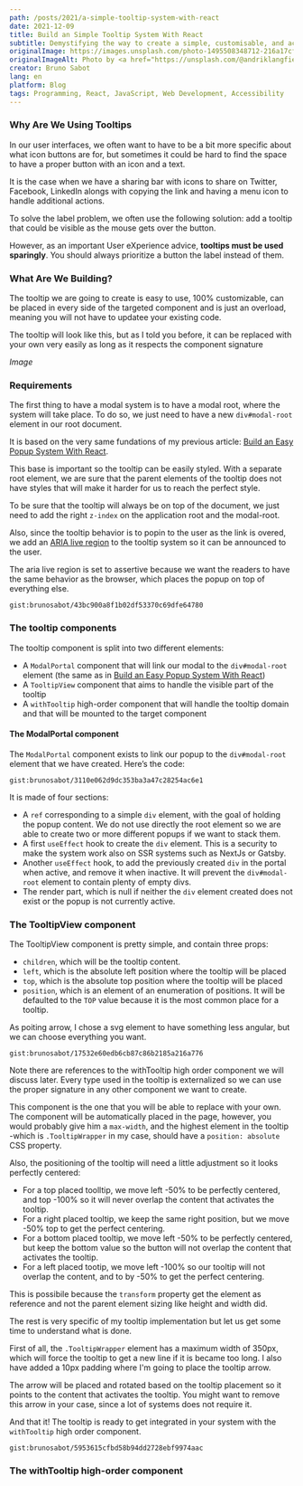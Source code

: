 ```yaml
---
path: /posts/2021/a-simple-tooltip-system-with-react
date: 2021-12-09
title: Build an Simple Tooltip System With React
subtitle: Demystifying the way to create a simple, customisable, and accessible popup system with React
originalImage: https://images.unsplash.com/photo-1495508348712-216a17cfbbc4
originalImageAlt: Photo by <a href="https://unsplash.com/@andriklangfield">Andrik Langfield</a> on <a href="https://unsplash.com">Unsplash</a>.
creator: Bruno Sabot
lang: en
platform: Blog
tags: Programming, React, JavaScript, Web Development, Accessibility
---
```


### Why Are We Using Tooltips

In our user interfaces, we often want to have to be a bit more specific about what icon buttons are for, but sometimes it could be hard to find the space to have a proper button with an icon and a text.

It is the case when we have a sharing bar with icons to share on Twitter, Facebook, LinkedIn alongs with copying the link and having a menu icon to handle additional actions.

To solve the label problem, we often use the following solution: add a tooltip that could be visible as the mouse gets over the button.

However, as an important User eXperience advice, **tooltips must be used sparingly**. You should always prioritize a button the label instead of them.

### What Are We Building?

The tooltip we are going to create is easy to use, 100% customizable, can be placed in every side of the targeted component and is just an overload, meaning you will not have to updatee your existing code.

The tooltip will look like this, but as I told you before, it can be replaced with your own very easily as long as it respects the component signature

_Image_

### Requirements

The first thing to have a modal system is to have a modal root, where the system will take place. To do so, we just need to have a new `div#modal-root` element in our root document.

It is based on the very same fundations of my previous article: [Build an Easy Popup System With React](https://brunosabot.dev/posts/2021/build-an-easy-popup-system-with-react).

This base is important so the tooltip can be easily styled. With a separate root element, we are sure that the parent elements of the tooltip does not have styles that will make it harder for us to reach the perfect style.

To be sure that the tooltip will always be on top of the document, we just need to add the right `z-index` on the application root and the modal-root.

Also, since the tooltip behavior is to popin to the user as the link is overed, we add an [ARIA live region](https://developer.mozilla.org/en-US/docs/Web/Accessibility/ARIA/ARIA_Live_Regions) to the tooltip system so it can be announced to the user.

The aria live region is set to assertive because we want the readers to have the same behavior as the browser, which places the popup on top of everything else.

`gist:brunosabot/43bc900a8f1b02df53370c69dfe64780`

### The tooltip components

The tooltip component is split into two different elements:

- A `ModalPortal` component that will link our modal to the `div#modal-root` element (the same as in [Build an Easy Popup System With React](https://brunosabot.dev/posts/2021/build-an-easy-popup-system-with-react))
- A `TooltipView` component that aims to handle the visible part of the tooltip
- A `withTooltip` high-order component that will handle the tooltip domain and that will be mounted to the target component

#### The ModalPortal component

The `ModalPortal` component exists to link our popup to the `div#modal-root` element that we have created. Here’s the code:

`gist:brunosabot/3110e062d9dc353ba3a47c28254ac6e1`

It is made of four sections:

- A `ref` corresponding to a simple `div` element, with the goal of holding the popup content. We do not use directly the root element so we are able to create two or more different popups if we want to stack them.
- A first `useEffect` hook to create the `div` element. This is a security to make the system work also on SSR systems such as NextJs or Gatsby.
- Another `useEffect` hook, to add the previously created `div` in the portal when active, and remove it when inactive. It will prevent the `div#modal-root` element to contain plenty of empty divs.
- The render part, which is null if neither the `div` element created does not exist or the popup is not currently active.

### The TooltipView component

The TooltipView component is pretty simple, and contain three props:

- `children`, which will be the tooltip content.
- `left`, which is the absolute left position where the tooltip will be placed
- `top`, which is the absolute top position where the tooltip will be placed
- `position`, which is an element of an enumeration of positions. It will be defaulted to the `TOP` value because it is the most common place for a tooltip.

As poiting arrow, I chose a svg element to have something less angular, but we can choose everything you want.

`gist:brunosabot/17532e60edb6cb87c86b2185a216a776`

Note there are references to the withTooltip high order component we will discuss later. Every type used in the tooltip is externalized so we can use the proper signature in any other component we want to create.

This component is the one that you will be able to replace with your own. The component will be automatically placed in the page, however, you would probably give him a `max-width`, and the highest element in the tooltip -which is `.TooltipWrapper` in my case, should have a `position: absolute` CSS property.

Also, the positioning of the tooltip will need a little adjustment so it looks perfectly centered:

- For a top placed toolltip, we move left -50% to be perfectly centered, and top -100% so it will never overlap the content that activates the tooltip.
- For a right placed tooltip, we keep the same right position, but we move -50% top to get the perfect centering.
- For a bottom placed tooltip, we move left -50% to be perfectly centered, but keep the bottom value so the button will not overlap the content that activates the tooltip.
- For a left placed tootip, we move left -100% so our tooltip will not overlap the content, and to by -50% to get the perfect centering.

This is possibile because the `transform` property get the element as reference and not the parent element sizing like height and width did.

The rest is very specific of my tooltip implementation but let us get some time to understand what is done.

First of all, the `.TooltipWrapper` element has a maximum width of 350px, which will force the tooltip to get a new line if it is became too long. I also have added a 10px padding where I'm going to place the tooltip arrow.

The arrow will be placed and rotated based on the tooltip placement so it points to the content that activates the tooltip. You might want to remove this arrow in your case, since a lot of systems does not require it.

And that it! The tooltip is ready to get integrated in your system with the `withTooltip` high order component.

`gist:brunosabot/5953615cfbd58b94dd2728ebf9974aac`

### The withTooltip high-order component

